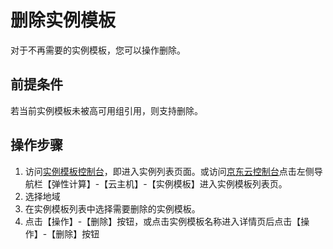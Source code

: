 # 删除实例模板
对于不再需要的实例模板，您可以操作删除。

## 前提条件
若当前实例模板未被高可用组引用，则支持删除。

## 操作步骤
1. 访问[实例模板控制台](https://cns-console.jdcloud.com/host/launchtemplate/list)，即进入实例列表页面。或访问[京东云控制台](https://console.jdcloud.com)点击左侧导航栏【弹性计算】-【云主机】-【实例模板】进入实例模板列表页。
2. 选择地域
3. 在实例模板列表中选择需要删除的实例模板。
4. 点击【操作】-【删除】按钮，或点击实例模板名称进入详情页后点击【操作】-【删除】按钮